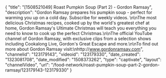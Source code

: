 {
    "title": "[1508521049] Roast Pumpkin Soup (Part 2) - Gordon Ramsay",
    "description": "Gordon Ramsay prepares his pumpkin soup - perfect for warming you up on a cold day. Subscribe for weekly videos. \n\nThe most delicious Christmas recipes, cooked up by the world's greatest chef at home, Gordon Ramsay's Ultimate Christmas will teach you everything you need to know to cook up the perfect Christmas.\n\nThe official YouTube channel of Gordon Ramsay, with exclusive clips from a selection shows including Cookalong Live, Gordon's Great Escape and more.\n\nTo find out more about Gordon Ramsay visit:\nhttp:\/\/www.gordonramsay.com",
    "channelid": "123179143",
    "videoid": "123179330",
    "date_created": "1323081708",
    "date_modified": "1508373262",
    "type": "captivate",
    "layout": "channelVideo",
    "url": "\/food-network\/roast-pumpkin-soup-part-2-gordon-ramsay\/123179143-123179330"
}
